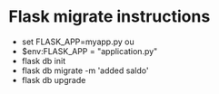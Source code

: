 # Flask migrate instructions

- set FLASK_APP=myapp.py ou
- $env:FLASK_APP = "application.py"
- flask db init
- flask db migrate -m 'added saldo'
- flask db upgrade
